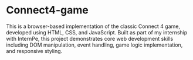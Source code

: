 # Connect4-game
This is a browser-based implementation of the classic Connect 4 game, developed using HTML, CSS, and JavaScript. Built as part of my internship with InternPe, this project demonstrates core web development skills including DOM manipulation, event handling, game logic implementation, and responsive styling.
